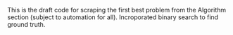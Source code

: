 This is the draft code for scraping the first best problem from the Algorithm section (subject to automation for all). Incroporated binary search to find ground truth.
